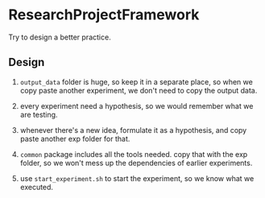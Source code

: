 # ResearchProjectFramework
Try to design a better practice.

## Design

1. `output_data` folder is huge, so keep it in a separate place, so when we copy paste another experiment, we don't need to copy the output data.

2. every experiment need a hypothesis, so we would remember what we are testing.

3. whenever there's a new idea, formulate it as a hypothesis, and copy paste another exp folder for that.

4. `common` package includes all the tools needed. copy that with the exp folder, so we won't mess up the dependencies of earlier experiments.

5. use `start_experiment.sh` to start the experiment, so we know what we executed.
